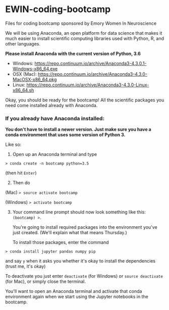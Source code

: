 # EWIN-coding-bootcamp
Files for coding bootcamp sponsored by Emory Women In Neuroscience

We will be using Anaconda, an open platform for data science that makes it much easier to install scientific computing libraries used with Python, R, and other languages.

**Please install Anaconda with the current version of Python, 3.6**
* Windows: https://repo.continuum.io/archive/Anaconda3-4.3.0.1-Windows-x86_64.exe
* OSX (Mac): https://repo.continuum.io/archive/Anaconda3-4.3.0-MacOSX-x86_64.pkg
* Linux: https://repo.continuum.io/archive/Anaconda3-4.3.0-Linux-x86_64.sh

Okay, you should be ready for the bootcamp! All the scientific packages you need come installed already with Anaconda.

### If you already have Anaconda installed:
**You don't have to install a newer version. Just make sure you have a conda environment that uses some version of Python 3.**

Like so:

1. Open up an Anaconda terminal and type

  `> conda create -n bootcamp python=3.5`

  (then hit `Enter`)
  
2. Then do

  (Mac)
  `> source activate bootcamp`

  (Windows)
  `> activate bootcamp`

3. Your command line prompt should now look something like this:
  `(bootcamp) >`.
  
   You're going to install required packages into the environment you've just created. (We'll explain what that means Thursday.)
   
   To install those packages, enter the command 

  `> conda install jupyter pandas numpy pip`

  and say `y` when it asks you whether it's okay to install the dependencies (trust me, it's okay)

To deactivate you just enter `deactivate` (for Windows) or `source deactivate` (for Mac), or simply close the terminal.

You'll want to open an Anaconda terminal and activate that conda environment again when we start using the Jupyter notebooks in the bootcamp.
